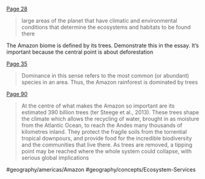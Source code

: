   [Page 28](highlights://Amazon%20Life#page=28) 
> large areas of the planet that have climatic and environmental conditions that determine the ecosystems and habitats to be found there

The Amazon biome is defined by its trees. Demonstrate this in the essay. It’s important because the central point is about deforestation

  [Page 35](highlights://Amazon%20Life#page=35) 
> Dominance in this sense refers to the most common (or abundant) species in an area. Thus, the Amazon rainforest is dominated by trees

  [Page 90](highlights://Amazon%20Life#page=90) 
> At the centre of what makes the Amazon so important are its estimated 390 billion trees (ter Steege et al., 2013). These trees shape the climate which allows the recycling of water, brought in as moisture from the Atlantic Ocean, to reach the Andes many thousands of kilometres inland. They protect the fragile soils from the torrential tropical downpours, and provide food for the incredible biodiversity and the communities that live there. As trees are removed, a tipping point may be reached where the whole system could collapse, with serious global implications


 #geography/americas/Amazon 
 #geography/concepts/Ecosystem-Services